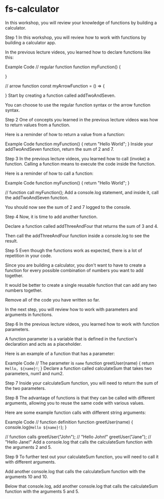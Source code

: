 # fs-calculator

In this workshop, you will review your knowledge of functions by building a calculator.

Step 1
In this workshop, you will review how to work with functions by building a calculator app.

In the previous lecture videos, you learned how to declare functions like this:

Example Code
// regular function
function myFunction() {

}

// arrow function
const myArrowFunction = () => {

}
Start by creating a function called addTwoAndSeven.

You can choose to use the regular function syntax or the arrow function syntax.

Step 2
One of concepts you learned in the previous lecture videos was how to return values from a function.

Here is a reminder of how to return a value from a function:

Example Code
function myFunction() {
  return "Hello World";
}
Inside your addTwoAndSeven function, return the sum of 2 and 7.

Step 3
In the previous lecture videos, you learned how to call (invoke) a function. Calling a function means to execute the code inside the function.

Here is a reminder of how to call a function:

Example Code
function myFunction() {
  return "Hello World";
}

// function call
myFunction();
Add a console.log statement, and inside it, call the addTwoAndSeven function.

You should now see the sum of 2 and 7 logged to the console.

Step 4
Now, it is time to add another function.

Declare a function called addThreeAndFour that returns the sum of 3 and 4.

Then call the addThreeAndFour function inside a console.log to see the result.

Step 5
Even though the functions work as expected, there is a lot of repetition in your code.

Since you are building a calculator, you don't want to have to create a function for every possible combination of numbers you want to add together.

It would be better to create a single reusable function that can add any two numbers together.

Remove all of the code you have written so far.

In the next step, you will review how to work with parameters and arguments in functions.

Step 6
In the previous lecture videos, you learned how to work with function parameters.

A function parameter is a variable that is defined in the function's declaration and acts as a placeholder.

Here is an example of a function that has a parameter:

Example Code
// The parameter is `name`
function greetUser(name) {
  return `Hello, ${name}!`;
}
Declare a function called calculateSum that takes two parameters, num1 and num2.

Step 7
Inside your calculateSum function, you will need to return the sum of the two parameters.

Step 8
The advantage of functions is that they can be called with different arguments, allowing you to reuse the same code with various values.

Here are some example function calls with different string arguments:

Example Code
// function definition
function greetUser(name) {
  console.log(`Hello ${name}!`);
}

// function calls
greetUser("John"); // "Hello John!"
greetUser("Jane"); // "Hello Jane!"
Add a console.log that calls the calculateSum function with the arguments 2 and 5.

Step 9
To further test out your calculateSum function, you will need to call it with different arguments.

Add another console.log that calls the calculateSum function with the arguments 10 and 10.

Below that console.log, add another console.log that calls the calculateSum function with the arguments 5 and 5.